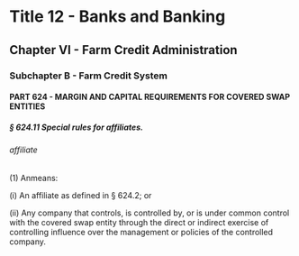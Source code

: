 
# Title 12 - Banks and Banking
## Chapter VI - Farm Credit Administration
### Subchapter B - Farm Credit System
#### PART 624 - MARGIN AND CAPITAL REQUIREMENTS FOR COVERED SWAP ENTITIES
##### § 624.11 Special rules for affiliates.
###### affiliate

(1) Anmeans:

(i) An affiliate as defined in § 624.2; or

(ii) Any company that controls, is controlled by, or is under common control with the covered swap entity through the direct or indirect exercise of controlling influence over the management or policies of the controlled company.
